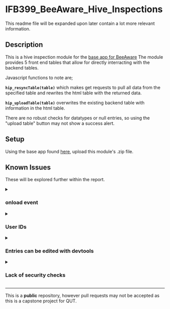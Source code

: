 # IFB399_BeeAware_Hive_Inspections
This readme file will be expanded upon later contain a lot more relevant information.

## Description
This is a hive inspection module for the [base app for BeeAware](https://github.com/tendy0505/BeeAware)
The module provides 5 front end tables that allow for directly interracting with the backend tables.



Javascript functions to note are;

**`hip_resyncTable(table)`** which makes get requests to pull all data from the specified table and rewrites the html table with the returned data.

**`hip_uploadTable(table)`** overwrites the existing backend table with information in the html table.

There are no robust checks for datatypes or null entries, so using the "upload table" button may not show a success alert.


## Setup
Using the base app found [here](https://github.com/tendy0505/BeeAware), upload this module's .zip file.


## Known Issues
These will be explored further within the report.

<details>
  <summary><h3>onload event</h3></summary>
  
Since the modules are added dynamically, `window.onload()` does not execute.
This prevents loading relevant data once leaving tables to be updated everytime the user switches screens.

</details>

<details>
  <summary><h3>User IDs</h3></summary>
  
When adding a row, the UserID is always set to 1
```js
    ...
    <th>1</th> <!-- UserID -->
    ...
```
Rather than writing a GET request for the user id, it is already provided on the base app upon login
```js
function login(event) {
    ...
        .then(response => {
            response.json().then(data => {
                if (response.status == 202) {
                    currentUser = data // <-- here
                    updateUserTab(currentUser)
                    switchPage('mainPage')
                    switchInnerPage('mainInnerPage')
                    ModuleCheck();
                    ModuleList();
    ...
```
currentUser should be accessed across modules for cases like updating the rows to have the correct userID, when uploading to the backend tables, security checks, etc.
</details>

<details>
  <summary><h3>Entries can be edited with devtools</h3></summary>

There are only front-end preventions from users adding whatever data they desire.
All datachecks and column restrictions are made via html but should also be checked before posting to tables.

This is quite an urgent issue as anyone can provide whatever data they wish.
</details>

<details>
  <summary><h3>Lack of security checks</h3></summary>

The security level values aren't utilized within this module, allowing for users with any security level to add and remove any entires in the 5 provided tables.
</details>


---
This is a **public** repository, however pull requests may not be accepted as this is a capstone project for QUT.